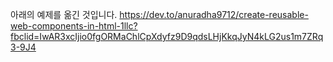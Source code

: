 아래의 예제를 옮긴 것입니다.
https://dev.to/anuradha9712/create-reusable-web-components-in-html-1llc?fbclid=IwAR3xcIjio0fgORMaChlCpXdyfz9D9qdsLHjKkqJyN4kLG2us1m7ZRq3-9J4
